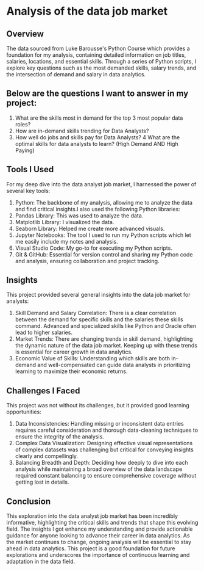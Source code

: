 # Analysis of the data job market
## Overview
The data sourced from Luke Barousse's Python Course which provides a foundation for my analysis, containing detailed information on job titles, salaries, locations, and essential skills. Through a series of Python scripts, I explore key questions such as the most demanded skills, salary trends, and the intersection of demand and salary in data analytics.

## Below are the questions I want to answer in my project:

1. What are the skills most in demand for the top 3 most popular data roles?
2. How are in-demand skills trending for Data Analysts?
3. How well do jobs and skills pay for Data Analysts?
4 What are the optimal skills for data analysts to learn? (High Demand AND High Paying)

## Tools I Used
For my deep dive into the data analyst job market, I harnessed the power of several key tools:

   1. Python: The backbone of my analysis, allowing me to analyze the data and find critical insights.I also used the following Python libraries:
2. Pandas Library: This was used to analyze the data.
3. Matplotlib Library: I visualized the data.
4. Seaborn Library: Helped me create more advanced visuals.
5. Jupyter Notebooks: The tool I used to run my Python scripts which let me easily include my notes and analysis.
6. Visual Studio Code: My go-to for executing my Python scripts.
7. Git & GitHub: Essential for version control and sharing my Python code and analysis, ensuring collaboration and project tracking.

## Insights
This project provided several general insights into the data job market for analysts:

1. Skill Demand and Salary Correlation: There is a clear correlation between the demand for specific skills and the salaries these skills command. Advanced and specialized skills like Python and Oracle often lead to higher salaries.
2. Market Trends: There are changing trends in skill demand, highlighting the dynamic nature of the data job market. Keeping up with these trends is essential for career growth in data analytics.
3. Economic Value of Skills: Understanding which skills are both in-demand and well-compensated can guide data analysts in prioritizing learning to maximize their economic returns.
## Challenges I Faced
This project was not without its challenges, but it provided good learning opportunities:

1. Data Inconsistencies: Handling missing or inconsistent data entries requires careful consideration and thorough data-cleaning techniques to ensure the integrity of the analysis.
2. Complex Data Visualization: Designing effective visual representations of complex datasets was challenging but critical for conveying insights clearly and compellingly.
3. Balancing Breadth and Depth: Deciding how deeply to dive into each analysis while maintaining a broad overview of the data landscape required constant balancing to ensure comprehensive coverage without getting lost in details.
## Conclusion
This exploration into the data analyst job market has been incredibly informative, highlighting the critical skills and trends that shape this evolving field. The insights I got enhance my understanding and provide actionable guidance for anyone looking to advance their career in data analytics. As the market continues to change, ongoing analysis will be essential to stay ahead in data analytics. This project is a good foundation for future explorations and underscores the importance of continuous learning and adaptation in the data field.
